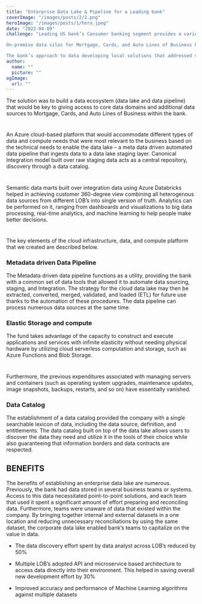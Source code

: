 ```yaml
---
title: "Enterprise Data Lake & Pipeline for a Leading bank"
coverImage: "/images/posts/2/2.png"
heroImage: "/images/posts/1/hero.jpeg"
date: "2022-04-09"
challenge: "Leading US bank’s Consumer banking segment provides a variety of services to consumers and businesses including deposit and investment products, cash management, payment solutions, mortgage origination and servicing, credit-card issuance, and auto loans.

On-premise data silos for Mortgage, Cards, and Auto Lines of Business have various technological stacks, making it difficult to achieve an integrated customer perspective. This redundant data raises operating costs and reduces income prospects. To establish a truly customer 360 view, businesses require an open and adaptable platform.

The bank’s approach to data developing local solutions that addressed specific business needs or manual efforts by each autonomous team, resulting in a fragmented approach and a huge number of siloed data pools."
author:
  name: ""
  picture: ""
ogImage:
  url: ""
---
```


The solution was to build a data ecosystem (data lake and data pipeline) that would be key to giving access to core data domains and additional data sources to Mortgage, Cards, and Auto Lines of Business within the bank.

#

An Azure cloud-based platform that would accommodate different types of data and compute needs that were most relevant to the business based on the technical needs to enable the data lake – a meta data driven automated data pipeline that ingests data to a data lake staging layer. Canonical Integration model built over raw staging data acts as a central repository, discovery through a data catalog.

#

Semantic data marts built over integration data using Azure Databricks helped in achieving customer 360-degree view combining all heterogenous data sources from different LOB’s into single version of truth. Analytics can be performed on it, ranging from dashboards and visualizations to big data processing, real-time analytics, and machine learning to help people make better decisions.

#

The key elements of the cloud infrastructure, data, and compute platform that we created are described below.

### Metadata driven Data Pipeline

The Metadata driven data pipeline functions as a utility, providing the bank with a common set of data tools that allowed it to automate data sourcing, staging, and Integration. The strategy for the cloud data lake may then be extracted, converted, merged, validated, and loaded (ETL) for future use thanks to the automation of these procedures. The data pipeline can process numerous data sources at the same time.

### Elastic Storage and compute

The fund takes advantage of the capacity to construct and execute applications and services with infinite elasticity without needing physical hardware by utilizing cloud serverless computation and storage, such as Azure Functions and Blob Storage.

#

Furthermore, the previous expenditures associated with managing servers and containers (such as operating system upgrades, maintenance updates, image snapshots, backups, restarts, and so on) have essentially vanished.

### Data Catalog

The establishment of a data catalog provided the company with a single searchable lexicon of data, including the data source, definition, and entitlements. The data catalog built on top of the data lake allows users to discover the data they need and utilize it in the tools of their choice while also guaranteeing that information borders and data contracts are respected.

## BENEFITS

The benefits of establishing an enterprise data lake are numerous. Previously, the bank had data stored in several business teams or systems. Access to this data necessitated point-to-point solutions, and each team that used it spent a significant amount of effort preparing and reconciling data. Furthermore, teams were unaware of data that existed within the company. By bringing together internal and external datasets in a one location and reducing unnecessary reconciliations by using the same dataset, the corporate data lake enabled bank’s teams to capitalize on the value in data.

- The data discovery effort spent by data analyst across LOB’s reduced by 50%

- Multiple LOB’s adopted API and microservice based architecture to access data directly into their environment. This helped in saving overall new development effort by 30%

- Improved accuracy and performance of Machine Learning algorithms against multiple datasets
